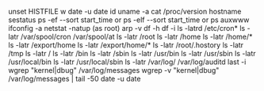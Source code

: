 unset HISTFILE
w
date -u
date
id
uname -a
cat /proc/version
hostname
sestatus
ps -ef --sort start_time or ps -elf --sort start_time or ps auxwww
ifconfig -a
netstat -natup (as root)
arp -v
df -h 
df -i
ls -latrd /etc/cron*
ls -latr /var/spool/cron /var/spool/at
ls -latr /root
ls -latr /home
ls -latr /home/*
ls -latr /export/home
ls -latr /export/home/*
ls -latr /root/.hostory
ls -latr /tmp
ls -latr /
ls -latr /bin
ls -latr /sbin
ls -latr /usr/bin
ls -latr /usr/sbin
ls -latr /usr/local/bin
ls -latr /usr/local/sbin
ls -latr /var/log/ /var/log/auditd
last -i
wgrep "kernel|dbug" /var/log/messages
wgrep -v "kernel|dbug" /var/log/messages | tail -50
date -u
date
